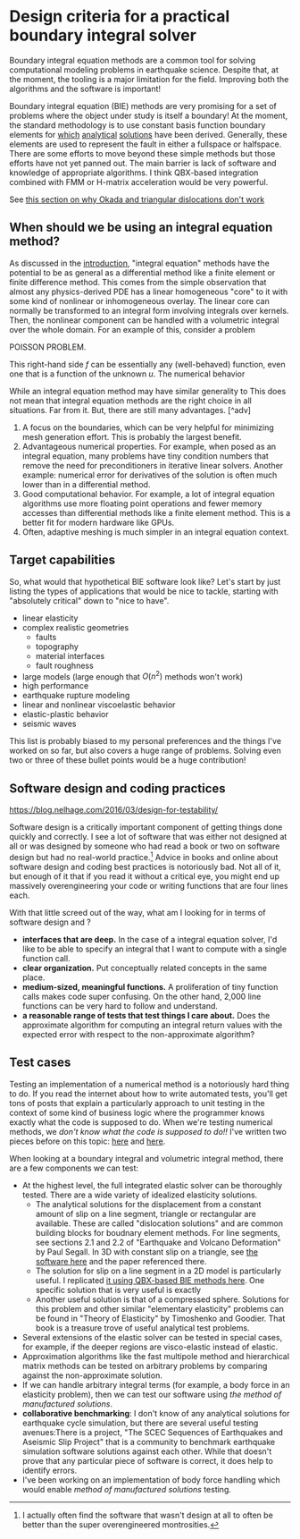 # Design criteria for a practical boundary integral solver

Boundary integral equation methods are a common tool for solving computational modeling problems in earthquake science. Despite that, at the moment, the tooling is a major limitation for the field. Improving both the algorithms and the software is important!

Boundary integral equation (BIE) methods are very promising for a set of problems where the object under study is itself a boundary! At the moment, the standard methodology is to use constant basis function boundary elements for [which](okada) [analytical](tdes) [solutions](qdyn) have been derived. Generally, these elements are used to represent the fault in either a fullspace or halfspace. There are some efforts to move beyond these simple methods but those efforts have not yet panned out. The main barrier is lack of software and knowledge of appropriate algorithms. I think QBX-based integration combined with FMM or H-matrix acceleration would be very powerful.

See [this section on why Okada and triangular dislocations don't work](./against_okada)

## When should we be using an integral equation method?

As discussed in the [introduction](./intro), "integral equation" methods have the potential to be as general as a differential method like a finite element or finite difference method. This comes from the simple observation that almost any physics-derived PDE has a linear homogeneous "core" to it with some kind of nonlinear or inhomogeneous overlay. The linear core can normally be transformed to an integral form involving integrals over kernels. Then, the nonlinear component can be handled with a volumetric integral over the whole domain. For an example of this, consider a problem

POISSON PROBLEM.

This right-hand side $f$ can be essentially any (well-behaved) function, even one that is a function of the unknown $u$.
The numerical behavior

While an integral equation method may have similar generality to This does not mean that integral equation methods are the right choice in all situations. Far from it. But, there are still many advantages. [^adv]

1. A focus on the boundaries, which can be very helpful for minimizing mesh generation effort. This is probably the largest benefit.
2. Advantageous numerical properties. For example, when posed as an integral equation, many problems have tiny condition numbers that remove the need for preconditioners in iterative linear solvers. Another example: numerical error for derivatives of the solution is often much lower than in a differential method.
3. Good computational behavior. For example, a lot of integral equation algorithms use more floating point operations and fewer memory accesses than differential methods like a finite element method. This is a better fit for modern hardware like GPUs.
4. Often, adaptive meshing is much simpler in an integral equation context.


## Target capabilities

So, what would that hypothetical BIE software look like? Let's start by just listing the types of applications that would be nice to tackle, starting with "absolutely critical" down to "nice to have".

* linear elasticity
* complex realistic geometries
  * faults
  * topography
  * material interfaces
  * fault roughness
* large models (large enough that $O(n^2)$ methods won't work)
* high performance
* earthquake rupture modeling
* linear and nonlinear viscoelastic behavior
* elastic-plastic behavior
* seismic waves

This list is probably biased to my personal preferences and the things I've worked on so far, but also covers a huge range of problems. Solving even two or three of these bullet points would be a huge contribution!

## Software design and coding practices

https://blog.nelhage.com/2016/03/design-for-testability/

Software design is a critically important component of getting things done quickly and correctly. I see a lot of software that was either not designed at all or was designed by someone who had read a book or two on software design but had no real-world practice.[^1] Advice in books and online about software design and coding best practices is notoriously bad. Not all of it, but enough of it that if you read it without a critical eye, you might end up massively overengineering your code or writing functions that are four lines each.

[^1]: I actually often find the software that wasn't design at all to often be better than the super overengineered montrosities.

With that little screed out of the way, what am I looking for in terms of software design and ?

- **interfaces that are deep.** In the case of a integral equation solver, I'd like to be able to specify an integral that I want to compute with a single function call.
- **clear organization.** Put conceptually related concepts in the same place.
- **medium-sized, meaningful functions.** A proliferation of tiny function calls makes code super confusing. On the other hand, 2,000 line functions can be very hard to follow and understand.
- **a reasonable range of tests that test things I care about.** Does the approximate algorithm for computing an integral return values with the expected error with respect to the non-approximate algorithm?

## Test cases

Testing an implementation of a numerical method is a notoriously hard thing to do. If you read the internet about how to write automated tests, you'll get tons of posts that explain a particularly approach to unit testing in the context of some kind of business logic where the programmer knows exactly what the code is supposed to do. When we're testing numerical methods, we *don't know what the code is supposed to do!!* I've written two pieces before on this topic: [here](https://tbenthompson.com/post/automated_testing_for_science/) and [here](https://tbenthompson.com/post/testing_scientific_software/).

When looking at a boundary integral and volumetric integral method, there are a few components we can test:

* At the highest level, the full integrated elastic solver can be thoroughly tested. There are a wide variety of idealized elasticity solutions.
  * The analytical solutions for the displacement from a constant amount of slip on a line segment, triangle or rectangular are available. These are called "dislocation solutions" and are common building blocks for boudnary element methods. For line segments, see sections 2.1 and 2.2 of "Earthquake and Volcano Deformation" by Paul Segall. In 3D with constant slip on a triangle, see [the software here](https://github.com/tbenthompson/cutde) and the paper referenced there.
  * The solution for slip on a line segment in a 2D model is particularly useful. I replicated [it using QBX-based BIE methods here](https://tbenthompson.com/book/c1qbx/part3_topo_solver.html). One specific solution that is very useful is exactly
  * Another useful solution is that of a compressed sphere. Solutions for this problem and other similar "elementary elasticity" problems can be found in "Theory of Elasticity" by Timoshenko and Goodier. That book is a treasure trove of useful analytical test problems.
* Several extensions of the elastic solver can be tested in special cases, for example, if the deeper regions are visco-elastic instead of elastic.
* Approximation algorithms like the fast multipole method and hierarchical matrix methods can be tested on arbitrary problems by comparing against the non-approximate solution.
* If we can handle arbitrary integral terms (for example, a body force in an elasticity problem), then we can test our software using *the method of manufactured solutions*.
* **collaborative benchmarking**: I don't know of any analytical solutions for earthquake cycle simulation, but there are several useful testing avenues:There is a project, "The SCEC Sequences of Earthquakes and Aseismic Slip Project" that is a community to benchmark earthquake simulation software solutions against each other. While that doesn't prove that any particular piece of software is correct, it does help to identify errors.
* I've been working on an implementation of body force handling which would enable *method of manufactured solutions* testing.
